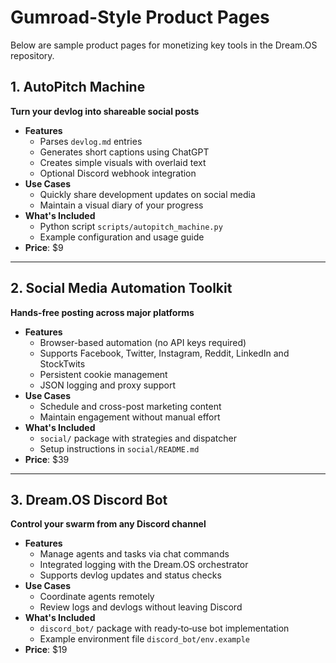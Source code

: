 # Gumroad-Style Product Pages

Below are sample product pages for monetizing key tools in the Dream.OS repository.

## 1. AutoPitch Machine

**Turn your devlog into shareable social posts**

- **Features**
  - Parses `devlog.md` entries
  - Generates short captions using ChatGPT
  - Creates simple visuals with overlaid text
  - Optional Discord webhook integration
- **Use Cases**
  - Quickly share development updates on social media
  - Maintain a visual diary of your progress
- **What's Included**
  - Python script `scripts/autopitch_machine.py`
  - Example configuration and usage guide
- **Price**: $9

---

## 2. Social Media Automation Toolkit

**Hands-free posting across major platforms**

- **Features**
  - Browser-based automation (no API keys required)
  - Supports Facebook, Twitter, Instagram, Reddit, LinkedIn and StockTwits
  - Persistent cookie management
  - JSON logging and proxy support
- **Use Cases**
  - Schedule and cross-post marketing content
  - Maintain engagement without manual effort
- **What's Included**
  - `social/` package with strategies and dispatcher
  - Setup instructions in `social/README.md`
- **Price**: $39

---

## 3. Dream.OS Discord Bot

**Control your swarm from any Discord channel**

- **Features**
  - Manage agents and tasks via chat commands
  - Integrated logging with the Dream.OS orchestrator
  - Supports devlog updates and status checks
- **Use Cases**
  - Coordinate agents remotely
  - Review logs and devlogs without leaving Discord
- **What's Included**
  - `discord_bot/` package with ready‑to‑use bot implementation
  - Example environment file `discord_bot/env.example`
- **Price**: $19

